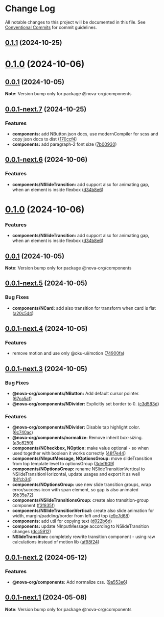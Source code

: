 # Change Log

All notable changes to this project will be documented in this file.
See [Conventional Commits](https://conventionalcommits.org) for commit guidelines.

## [0.1.1](https://github.com/novaui-org/nova/compare/v0.0.1-next.7...v0.1.1) (2024-10-25)



# [0.1.0](https://github.com/novaui-org/nova/compare/v0.0.1-next.6...v0.1.0) (2024-10-06)



## [0.0.1](https://github.com/novaui-org/nova/compare/v0.0.1-next.5...v0.0.1) (2024-10-05)

**Note:** Version bump only for package @nova-org/components





## [0.0.1-next.7](https://github.com/novaui-org/nova/compare/v0.0.1-next.6...v0.0.1-next.7) (2024-10-25)


### Features

* **components:** add NButton json docs, use modernCompiler for scss and copy json docs to dist ([170ccf4](https://github.com/novaui-org/nova/commit/170ccf4d065980629a60923c5bf72f26573d154f))
* **components:** add paragraph-2 font size ([7b00930](https://github.com/novaui-org/nova/commit/7b00930aaff9b06262542bffa7c096e2d758061a))





## [0.0.1-next.6](https://github.com/novaui-org/nova/compare/v0.0.1-next.5...v0.0.1-next.6) (2024-10-06)


### Features

* **components/NSlideTransition:** add support also for animating gap, when an element is inside flexbox ([d34b8e6](https://github.com/novaui-org/nova/commit/d34b8e6297c586a5cb288de59d1597b5c5e76381))





# [0.1.0](https://github.com/novaui-org/nova/compare/v0.0.1...v0.1.0) (2024-10-06)


### Features

* **components/NSlideTransition:** add support also for animating gap, when an element is inside flexbox ([d34b8e6](https://github.com/novaui-org/nova/commit/d34b8e6297c586a5cb288de59d1597b5c5e76381))





## [0.0.1](https://github.com/novaui-org/nova/compare/v0.0.1-next.5...v0.0.1) (2024-10-05)

**Note:** Version bump only for package @nova-org/components





## [0.0.1-next.5](https://github.com/novaui-org/nova/compare/v0.0.1-next.4...v0.0.1-next.5) (2024-10-05)


### Bug Fixes

* **components/NCard:** add also transition for transform when card is flat ([a20c5d4](https://github.com/novaui-org/nova/commit/a20c5d4f30a29695335c5a03d06e053c772707e1))





## [0.0.1-next.4](https://github.com/novaui-org/nova/compare/v0.0.1-next.3...v0.0.1-next.4) (2024-10-05)


### Features

* remove motion and use only @oku-ui/motion ([74900fa](https://github.com/novaui-org/nova/commit/74900fa703acd14861c4d4fc2445fb652f3ea94d))





## [0.0.1-next.3](https://github.com/novaui-org/nova/compare/v0.0.1-next.2...v0.0.1-next.3) (2024-10-05)


### Bug Fixes

* **@nova-org/components/NButton:** Add default cursor pointer. ([67ca5a1](https://github.com/novaui-org/nova/commit/67ca5a155a879c98d7d72143031708d430398134))
* **@nova-org/components/NDivider:** Explicitly set border to 0. ([c3d583d](https://github.com/novaui-org/nova/commit/c3d583dd35e4b83d16fd3ac24bff475295a473b7))


### Features

* **@nova-org/components/NDivider:** Disable tap highlight color. ([6c740ac](https://github.com/novaui-org/nova/commit/6c740accbb3285b060355a229f8b96801f338aeb))
* **@nova-org/components/normalize:** Remove inherit box-sizing. ([a3c8259](https://github.com/novaui-org/nova/commit/a3c82595f56f645cdac7dbaec0f8537f5647c871))
* **components/NCheckbox, NOption:** make value optional - so when used together with boolean it works correctly ([48f7e44](https://github.com/novaui-org/nova/commit/48f7e44c8a2e6533a5dbe9797a4e2d052e751558))
* **components/NInputMessage, NOptionsGroup:** move slideTransition from top template level to optionsGroup ([3def909](https://github.com/novaui-org/nova/commit/3def9094d59f500a0a7652c37846558db7ff10e9))
* **components/NOptionsGroup:** rename NSlideTransitionVertical to NSlideTransitionHorizontal, update usages and export it as well ([b1fcb34](https://github.com/novaui-org/nova/commit/b1fcb34ed2f9979f20889af57c5ecec0254efc2a))
* **components/NOptionsGroup:** use new slide transition groups, wrap error/success icon with span element, so gap is also animated ([6b35a72](https://github.com/novaui-org/nova/commit/6b35a722864c46dc7e331a9e3c88ebc180c8203f))
* **components/NSlideTransitionsGroup:** create also transition-group component ([f3f835f](https://github.com/novaui-org/nova/commit/f3f835f121bcceb2c4a344bb86d4457edbd794fe))
* **components/NSlideTransitionVertical:** create also slide animation for width, margin/padding/border from left and top ([e9c7d68](https://github.com/novaui-org/nova/commit/e9c7d68db9917f6f7eef4e6bf03ea2db649c81e4))
* **components:** add util for copying text ([d022b6d](https://github.com/novaui-org/nova/commit/d022b6d0e72603f73fdc09be7bab1e9925958ae9))
* **components:** update NInputMessage according to NSlideTransition changes ([dcc5912](https://github.com/novaui-org/nova/commit/dcc5912037a5a100200fa1ea82dad5769481dff3))
* **NSlideTransition:** completely rewrite transition component - using raw calculations instead of motion lib ([af98f24](https://github.com/novaui-org/nova/commit/af98f246f2de59da769de42e4626461a28f1ae13))





## [0.0.1-next.2](https://github.com/novaui-org/nova/compare/v0.0.1-next.1...v0.0.1-next.2) (2024-05-12)


### Features

* **@nova-org/components:** Add normalize css. ([9a553e6](https://github.com/novaui-org/nova/commit/9a553e6fe887c9729a56b25ef20d002700f693d6))





## [0.0.1-next.1](https://github.com/novaui-org/nova/compare/v0.0.1-next.0...v0.0.1-next.1) (2024-05-08)

**Note:** Version bump only for package @nova-org/components
